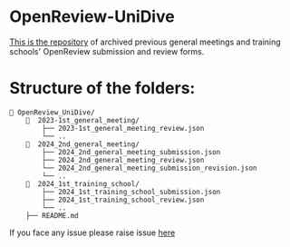 # OpenReview-UniDive

[This is the repository](https://github.com/UniDive/OpenReview_UniDive) of archived previous general meetings and training schools' OpenReview submission and review forms. 



# Structure of the folders:
```
📂 OpenReview_UniDive/
    📂  2023-1st_general_meeting/
        ├── 2023-1st_general_meeting_review.json
        └── ..
    📂  2024_2nd_general_meeting/
        ├── 2024_2nd_general_meeting_submission.json
        ├── 2024_2nd_general_meeting_review.json
        └── 2024_2nd_general_meeting_submission_revision.json
        └── ..        
    📂  2024_1st_training_school/
        ├── 2024_1st_training_school_submission.json
        ├── 2024_1st_training_school_review.json
        └── ..
    ├── README.md
```

If you face any issue please raise issue [here](https://github.com/UniDive/OpenReview_UniDive/issues)

